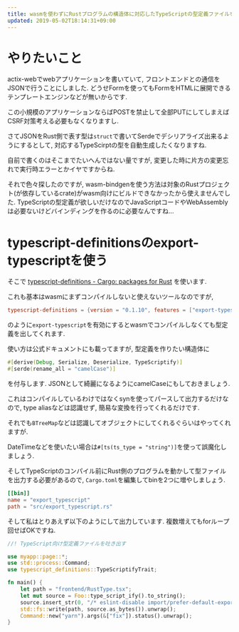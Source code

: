```yaml
---
title: wasmを使わずにRustプログラムの構造体に対応したTypeScriptの型定義ファイルを吐き出す
updated: 2019-05-02T18:14:31+09:00
---
```


# やりたいこと

actix-webでwebアプリケーションを書いていて,
フロントエンドとの通信をJSONで行うことにしました.
どうせFormを使ってもFormをHTMLに展開できるテンプレートエンジンなどが無いからです.

この小規模のアプリケーションならばPOSTを禁止して全部PUTにしてしまえばCSRF対策考える必要もなくなりますし.

さてJSONをRust側で表す型は`struct`で書いてSerdeでデシリアライズ出来るようにするとして,
対応するTypeScirptの型を自動生成したくなりますね.

自前で書くのはそこまでたいへんではない量ですが,
変更した時に片方の変更忘れで実行時エラーとかイヤですからね.

それで色々探したのですが,
wasm-bindgenを使う方法は対象のRustプロジェクト(が依存しているcrate)がwasm向けにビルドできなかったから使えませんでした.
TypeScriptの型定義が欲しいだけなのでJavaScriptコードやWebAssemblyは必要ないけどバインディングを作るのに必要なんですね…

# typescript-definitionsのexport-typescriptを使う

そこで
[typescript-definitions - Cargo: packages for Rust](https://crates.io/crates/typescript-definitions)
を使います.

これも基本はwasmにまずコンパイルしないと使えないツールなのですが,

~~~toml
typescript-definitions = {version = "0.1.10", features = ["export-typescript"]}
~~~

のように`export-typescript`を有効にするとwasmでコンパイルしなくても型定義を出してくれます.

使い方は公式ドキュメントにも載ってますが,
型定義を作りたい構造体に

~~~rs
#[derive(Debug, Serialize, Deserialize, TypeScriptify)]
#[serde(rename_all = "camelCase")]
~~~

を付与します.
JSONとして綺麗になるようにcamelCaseにもしておきましょう.

これはコンパイルしているわけではなくsynを使ってパースして出力するだけなので,
type aliasなどは認識せず,
簡易な変換を行ってくれるだけです.

それでも`BTreeMap`などは認識してオブジェクトにしてくれるぐらいはやってくれますが.

DateTimeなどを使いたい場合は`#[ts(ts_type = "string")]`を使って誤魔化しましょう.

そしてTypeScriptのコンパイル前にRust側のプログラムを動かして型ファイルを出力する必要があるので,
`Cargo.toml`を編集してbinを2つに増やしましょう.

~~~toml
[[bin]]
name = "export_typescript"
path = "src/export_typescript.rs"
~~~

そして私はとりあえず以下のようにして出力しています.
複数増えてもforループ回せばOKですね.

~~~rs
//! TypeScript向け型定義ファイルを吐き出す

use myapp::page::*;
use std::process::Command;
use typescript_definitions::TypeScriptifyTrait;

fn main() {
    let path = "frontend/RustType.tsx";
    let mut source = Foo::type_script_ify().to_string();
    source.insert_str(0, "/* eslint-disable import/prefer-default-export */\n");
    std::fs::write(path, source.as_bytes()).unwrap();
    Command::new("yarn").args(&["fix"]).status().unwrap();
}
~~~~
